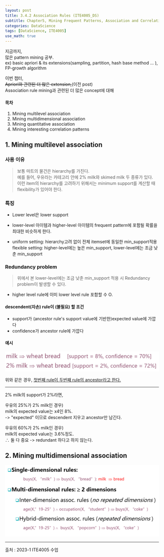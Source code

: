 ```yaml
---
layout: post
title: 3.4.2 Association Rules (ITE4005_DS)
subtitle: Chapter5, Mining Frequent Patterns, Association and Correlations
categories: DataScience
tags: [DataScience, ITE4005]
use_math: true
---
```


지금까지,    
많은 pattern mining 공부.   
ex\) basic apriori & its extensions(sampling, partition, hash base method ... ), FP-growth algorithm

이번 챕터,   
~~Apriori와 관련된 더 많은 extension,~~(이전 post)   
Association rule mining과 관련된 더 많은 concept에 대해

#### 목차

1. Mining multilevel association   
2. Mining multidimensional association   
3. Mining quantitative association    
4. Mining interesting correlation patterns   


## 1. Mining multilevel association   

### 사용 이유

> 보통 마트의 물건은 hierarchy를 가진다.   
> 예를 들어, 우유라는 카테고리 안에 2% milk와 skimed milk 두 종류가 있다.    
> 이런 item의 hierarchy를 고려하기 위해서는 minimum support를 계산할 때 flexibility가 있어야 한다.


### 특징

- Lower level은 lower support   
  
- lower-level 아이템과 higher-level 아이템의 frequent pattern에 포함될 확률을 최대한 비슷하게 한다.   

- uniform setting: hierarchy고려 없이 전체 itemset에 동일한 min_support적용   
flexible setting: higher-level에는 높은 min_support, lower-level에는 조금 낮춘 min_support 


### Redundancy problem

> 위에서 본 lower-level에는 조금 낮춘 min_support 적용 시 Redundancy problem이 발생할 수 있다.   

- higher level rule에 이미 lower level rule 포함할 수 O.   

#### descendent(자손) rule이 (불필요) 할 조건
- support가 (ancestor rule's support value에 기반한)expected value에 가깝다   
- confidence가 ancestor rule에 가깝다   

#### 예시

![1][1]  

위와 같은 경우, <u>첫번째 rule이 두번째 rule의 ancestor라고 한다.</u>

---

2% milk의 support가 2%라면,

우유의 25%가 2% milk인 경우\)   
milk의 expected value는 x4인 8%.   
-> "expected" 이므로 descendent 지우고 ancestor만 남긴다.

우유의 60%가 2% milk인 경우\)   
milk의 expected value는 3.6%정도.   
$\therefore$ 둘 다 중요 -> redundant 하다고 하지 않는다.



## 2. Mining multidimensional association   


![2][2]  














[1]: /assets/images/post_img/2023-04-04-2AssociationRules/1.jpg
[2]: /assets/images/post_img/2023-04-04-2AssociationRules/2.png




---

출처 : 2023-1 ITE4005 수업  





